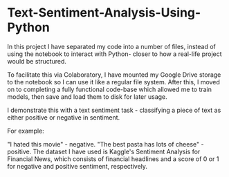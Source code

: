 # Text-Sentiment-Analysis-Using-Python
In this project I have separated my code into a number of files, instead of using the notebook to interact with Python- closer to how a real-life project would be structured.

To facilitate this via Colaboratory, I have mounted my Google Drive storage to the notebook so I can use it like a regular file system. After this, I moved on to completing a fully functional code-base which allowed me to train models, then save and load them to disk for later usage.

I demonstrate this with a text sentiment task - classifying a piece of text as either positive or negative in sentiment.

For example:

"I hated this movie" - negative.
"The best pasta has lots of cheese" - positive.
The dataset I have used is Kaggle's Sentiment Analysis for Financial News, which consists of financial headlines and a score of 0 or 1 for negative and positive sentiment, respectively.
